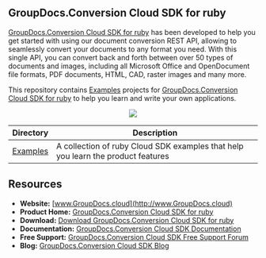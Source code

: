 ## GroupDocs.Conversion Cloud SDK for ruby

[GroupDocs.Conversion Cloud SDK for ruby](https://products.groupdocs.cloud/conversion/ruby) has been developed to help you get started with using our document conversion REST API, allowing to seamlessly convert your documents to any format you need. With this single API, you can convert back and forth between over 50 types of documents and images, including all Microsoft Office and OpenDocument file formats, PDF documents, HTML, CAD, raster images and many more.

This repository contains [Examples](Examples) projects for [GroupDocs.Conversion Cloud SDK for ruby](https://products.groupdocs.cloud/conversion/ruby) to help you learn and write your own applications.

<p align="center">

  <a title="Download complete GroupDocs.Conversion Cloud SDK Examples for ruby source code" href="https://github.com/groupdocs-conversion-cloud/groupdocs-conversion-cloud-node-samples/archive/master.zip">
	<img src="https://raw.github.com/AsposeExamples/java-examples-dashboard/master/images/downloadZip-Button-Large.png" />
  </a>
</p>

Directory | Description
--------- | -----------
[Examples](Examples)  | A collection of ruby Cloud SDK examples that help you learn the product features

## Resources

+ **Website:** [www.GroupDocs.cloud](http://www.GroupDocs.cloud)
+ **Product Home:** [GroupDocs.Conversion Cloud SDK for ruby](https://products.groupdocs.cloud/conversion/ruby)
+ **Download:** [Download GroupDocs.Conversion Cloud SDK for ruby](https://www.npmjs.com/package/groupdocs-conversion-cloud)
+ **Documentation:** [GroupDocs.Conversion Cloud SDK Documentation](https://docs.groupdocs.cloud/display/conversioncloud/Home)
+ **Free Support:** [GroupDocs.Conversion Cloud SDK Free Support Forum](https://forum.groupdocs.cloud/c/conversion)
+ **Blog:** [GroupDocs.Conversion Cloud SDK Blog](https://blog.groupdocs.cloud/category/conversion/)
